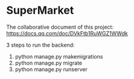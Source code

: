 # SuperMarket
The collaborative document of this project: https://docs.qq.com/doc/DVkFtb1RuWGZ1WWdk

3 steps to run the backend:
 1. python manage.py makemigrations
 2. python manage.py migrate
 3. python manage.py runserver
